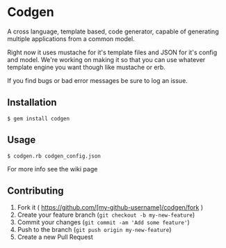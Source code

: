 # Codgen

A cross language, template based, code generator, capable of generating multiple applications from a common model.

Right now it uses mustache for it's template files and JSON for it's config and model. We're working on making it so that you can use whatever template engine you want though like mustache or erb.

If you find bugs or bad error messages be sure to log an issue.


## Installation

    $ gem install codgen

## Usage

    $ codgen.rb codgen_config.json
    
For more info see the wiki page

## Contributing

1. Fork it ( https://github.com/[my-github-username]/codgen/fork )
2. Create your feature branch (`git checkout -b my-new-feature`)
3. Commit your changes (`git commit -am 'Add some feature'`)
4. Push to the branch (`git push origin my-new-feature`)
5. Create a new Pull Request
